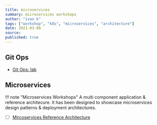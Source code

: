 ```yaml
---
title: microservices
summary: microservices workshops
author: "ivan k"
tags: ["workshop", "k8s", "microservices", "architecture"]
date: 2021-03-08
source:
published: true
---
```



## Git Ops

- [Git Ops: lab](https://www.kubestack.com/framework/documentation/tutorial-build-local-lab)

## Microservices

!!! note "Microservices Workshops"
    A multi component application & reference architecure.
    It has been designed to showcase microservices design patterns & deployment architectures.

- [ ] [Mircoservices Reference Architecture](https://github.com/ik-learning/smilr)
